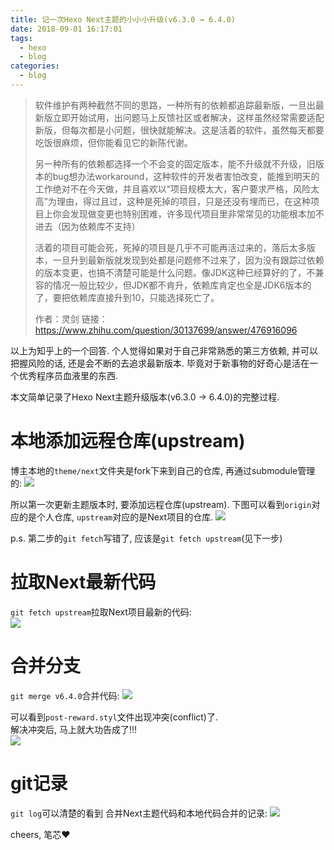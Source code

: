 ```yaml
---
title: 记一次Hexo Next主题的小小小升级(v6.3.0 → 6.4.0)
date: 2018-09-01 16:17:01
tags:
  - hexo
  - blog
categories:
  - blog
---
```


> 软件维护有两种截然不同的思路，一种所有的依赖都追踪最新版，一旦出最新版立即开始试用，出问题马上反馈社区或者解决，这样虽然经常需要适配新版，但每次都是小问题，很快就能解决。这是活着的软件，虽然每天都要吃饭很麻烦，但你能看见它的新陈代谢。
> 
> 另一种所有的依赖都选择一个不会变的固定版本，能不升级就不升级，旧版本的bug想办法workaround，这种软件的开发者害怕改变，能推到明天的工作绝对不在今天做，并且喜欢以“项目规模太大，客户要求严格，风险太高”为理由，得过且过，这种是死掉的项目，只是还没有埋而已，在这种项目上你会发现做变更也特别困难，许多现代项目里非常常见的功能根本加不进去（因为依赖库不支持）
> 
> 活着的项目可能会死，死掉的项目是几乎不可能再活过来的，落后太多版本，一旦升到最新版就发现到处都是问题修不过来了，因为没有跟踪过依赖的版本变更，也搞不清楚可能是什么问题。像JDK这种已经算好的了，不兼容的情况一般比较少，但JDK都不肯升，依赖库肯定也全是JDK6版本的了，要把依赖库直接升到10，只能选择死亡了。
> 
> 作者：灵剑
链接：https://www.zhihu.com/question/30137699/answer/476916096

以上为知乎上的一个回答. 个人觉得如果对于自己非常熟悉的第三方依赖, 并可以把握风险的话, 还是会不断的去追求最新版本. 毕竟对于新事物的好奇心是活在一个优秀程序员血液里的东西. 

本文简单记录了Hexo Next主题升级版本(v6.3.0 → 6.4.0)的完整过程.  

<!--more-->

# 本地添加远程仓库(upstream)
博主本地的`theme/next`文件夹是fork下来到自己的仓库, 再通过submodule管理的: 
![](/images/blog/1800901_hexo_next_update/15357925972575.jpg)

所以第一次更新主题版本时, 要添加远程仓库(upstream). 下图可以看到`origin`对应的是个人仓库, `upstream`对应的是Next项目的仓库. 
![](/images/blog/1800901_hexo_next_update/15357924259193.jpg)

p.s. 第二步的`git fetch`写错了, 应该是`git fetch upstream`(见下一步)

# 拉取Next最新代码
`git fetch upstream`拉取Next项目最新的代码:   
![](/images/blog/1800901_hexo_next_update/15357928615366.jpg)

# 合并分支
`git merge v6.4.0`合并代码:
![](/images/blog/1800901_hexo_next_update/15357931212528.jpg)

可以看到`post-reward.styl`文件出现冲突(conflict)了.    
解决冲突后, 马上就大功告成了!!!    
![](/images/blog/1800901_hexo_next_update/15357932201665.jpg)

# git记录
`git log`可以清楚的看到 合并Next主题代码和本地代码合并的记录:
![](/images/blog/1800901_hexo_next_update/15357933184002.jpg)

cheers, 笔芯❤️




